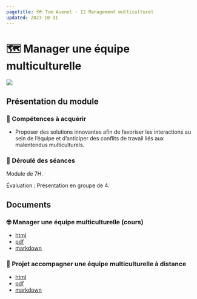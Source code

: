 ```yaml
---
pagetitle: 🗺️ Tom Avenel - I2 Management multiculturel
updated: 2023-10-31
---
```


# 🗺️ Manager une équipe multiculturelle

![](/resources/images/cover/management.jpg)

## Présentation du module

### 🎯 Compétences à acquérir

- Proposer des solutions innovantes afin de favoriser les interactions au sein de l’équipe et d’anticiper des conflits de 
travail liés aux malentendus multiculturels.

### 📅 Déroulé des séances

Module de 7H.

Évaluation : Présentation en groupe de 4.

## Documents

### 🤓 Manager une équipe multiculturelle (cours)

- [html](/cours/management/multiculturel/management-multiculturel-cours.html)
- [pdf](/cours/management/multiculturel/management-multiculturel-cours.pdf)
- [markdown](/cours/management/multiculturel/management-multiculturel-cours.md)

### 📌 Projet accompagner une équipe multiculturelle à distance

- [html](/cours/management/multiculturel/projet.html)
- [pdf](/cours/management/multiculturel/projet.pdf)
- [markdown](/cours/management/multiculturel/projet.md)

